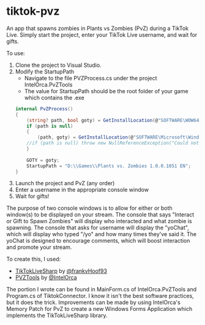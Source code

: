 # tiktok-pvz
An app that spawns zombies in Plants vs Zombies (PvZ) during a TikTok Live. Simply start the project, enter your TikTok Live username, and wait for gifts.

To use:
1. Clone the project to Visual Studio.
2. Modify the StartupPath
	- Navigate to the file PVZProcess.cs under the project IntelOrca.PvZTools
	- The value for StartupPath should be the root folder of your game which contains the .exe
	```cs
	internal PvZProcess()
	{
	    (string? path, bool goty) = GetInstallLocation(@"SOFTWARE\WOW6432Node\Microsoft\Windows\CurrentVersion\Uninstall", wow6432node: true);
	    if (path is null)
	    {
	        (path, goty) = GetInstallLocation(@"SOFTWARE\Microsoft\Windows\CurrentVersion\Uninstall", wow6432node: false);
		//if (path is null) throw new NullReferenceException("Could not find a Plants vs. Zombies installation.");
	    }
		
	    GOTY = goty;
	    StartupPath = "D:\\Games\\Plants vs. Zombies 1.0.0.1051 EN";
	}
	```
3. Launch the project and PvZ (any order)
4. Enter a username in the appropriate console window
5. Wait for gifts!

The purpose of two console windows is to allow for either or both window(s) to be displayed on your stream.
The console that says "Interact or Gift to Spawn Zombies" will display who interacted and what zombie is spawning.
The console that asks for username will display the "yoChat", which will display who typed "/yo" and how many times they've said it. 
The yoChat is designed to encourage comments, which will boost interaction and promote your stream.

To create this, I used:
- [TikTokLiveSharp](https://github.com/frankvHoof93/TikTokLiveSharp) by [@frankvHoof93](https://github.com/frankvHoof93)
- [PVZTools](https://github.com/IntelOrca/PVZTools) by [@IntelOrca](https://github.com/IntelOrca)

The portion I wrote can be found in MainForm.cs of IntelOrca.PvZTools and Program.cs of TiktokConnector.
I know it isn't the best software practices, but it does the trick.
Improvements can be made by using IntelOrca's Memory Patch for PvZ to create a new Windows Forms Application which implements the TikTokLiveSharp library.
